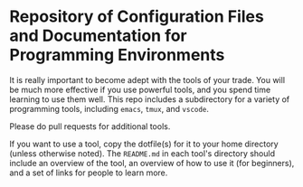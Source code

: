 # Repository of Configuration Files and Documentation for Programming Environments

It is really important to become adept with the tools of your trade.
You will be much more effective if you use powerful tools, and you spend time learning to use them well.
This repo includes a subdirectory for a variety of programming tools, including `emacs`, `tmux`, and `vscode`.

Please do pull requests for additional tools.

If you want to use a tool, copy the dotfile(s) for it to your home directory (unless otherwise noted).
The `README.md` in each tool's directory should include an overview of the tool, an overview of how to use it (for beginners), and a set of links for people to learn more.
